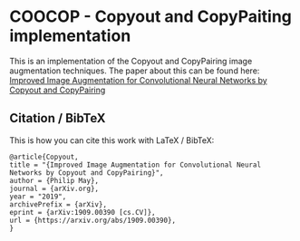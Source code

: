 # COOCOP - Copyout and CopyPaiting implementation
This is an implementation of the Copyout and CopyPairing image augmentation techniques. The paper about this can be found here: [Improved Image Augmentation for Convolutional Neural Networks by Copyout and CopyPairing](https://arxiv.org/abs/1909.00390)

## Citation / BibTeX
This is how you can cite this work with LaTeX / BibTeX:
```
@article{Copyout,
title = "{Improved Image Augmentation for Convolutional Neural Networks by Copyout and CopyPairing}",
author = {Philip May},
journal = {arXiv.org},
year = "2019",
archivePrefix = {arXiv},
eprint = {arXiv:1909.00390 [cs.CV]},
url = {https://arxiv.org/abs/1909.00390},
}
```
